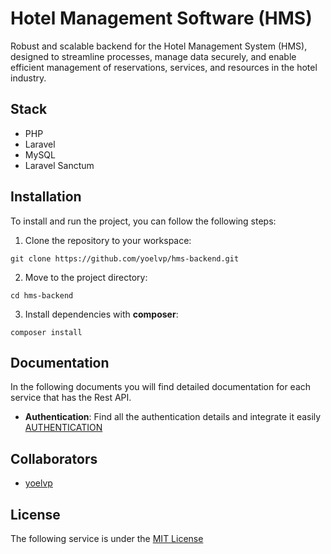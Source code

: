 # Hotel Management Software (HMS)

Robust and scalable backend for the Hotel Management System (HMS), designed to streamline processes, manage data securely, and enable efficient management of reservations, services, and resources in the hotel industry. 


## Stack

- PHP
- Laravel
- MySQL
- Laravel Sanctum


## Installation

To install and run the project, you can follow the following steps:

1. Clone the repository to your workspace:
```
git clone https://github.com/yoelvp/hms-backend.git
```
2. Move to the project directory:
```
cd hms-backend
```
3. Install dependencies with **composer**:
```
composer install
```


## Documentation

In the following documents you will find detailed documentation for each service that has the Rest API.

- **Authentication**:
Find all the authentication details and integrate it easily [AUTHENTICATION](./doc/AUTHENTICATION.md)


## Collaborators

- [yoelvp](https://github.com/yoelvp)


## License

The following service is under the [MIT License](./LICENSE)
